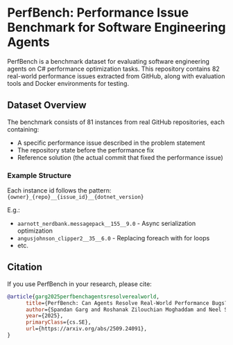 # PerfBench: Performance Issue Benchmark for Software Engineering Agents

PerfBench is a benchmark dataset for evaluating software engineering agents on C# performance optimization tasks. This repository contains 82 real-world performance issues extracted from GitHub, along with evaluation tools and Docker environments for testing.

## Dataset Overview

The benchmark consists of 81 instances from real GitHub repositories, each containing:
- A specific performance issue described in the problem statement
- The repository state before the performance fix
- Reference solution (the actual commit that fixed the performance issue)

### Example Structure

Each instance id follows the pattern: `{owner}_{repo}__{issue_id}__{dotnet_version}`

E.g.:
- `aarnott_nerdbank.messagepack__155__9.0` - Async serialization optimization
- `angusjohnson_clipper2__35__6.0` - Replacing foreach with for loops
- etc.

## Citation

If you use PerfBench in your research, please cite:

```bibtex
@article{garg2025perfbenchagentsresolverealworld,
      title={PerfBench: Can Agents Resolve Real-World Performance Bugs?}, 
      author={Spandan Garg and Roshanak Zilouchian Moghaddam and Neel Sundaresan},
      year={2025},
      primaryClass={cs.SE},
      url={https://arxiv.org/abs/2509.24091}, 
}
```
